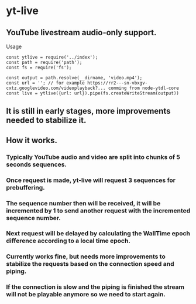 # yt-live
## YouTube livestream audio-only support.


Usage

```
const ytlive = require('../index');
const path = require('path');
const fs = require('fs');

const output = path.resolve(__dirname, 'video.mp4');
const url = ''; // for example https://rr2---sn-vbxgv-cxtz.googlevideo.com/videoplayback?... comming from node-ytdl-core
const live = ytlive({url: url}).pipe(fs.createWriteStream(output))
```

## It is still in early stages, more improvements needed to stabilize it.

## How it works.

### Typically YouTube audio and video are split into chunks of 5 seconds sequences.
### Once request is made, yt-live will request 3 sequences for prebuffering.
### The sequence number then will be received, it will be incremented by 1 to send another request with the incremented sequence number.
### Next request will be delayed by calculating the WallTime epoch difference according to a local time epoch.

### Currently works fine, but needs more improvements to stabilize the requests based on the connection speed and piping.
### If the connection is slow and the piping is finished the stream will not be playable anymore so we need to start again.